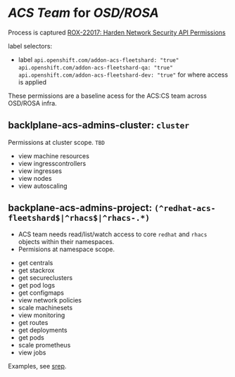 # *ACS Team* for *OSD/ROSA*

Process is captured [ROX-22017: Harden Network Security API Permissions](https://docs.google.com/document/d/1lyzFjK51py6o62zS5ErPFLbCNVJfq4e5PvVI2Y2z0Mg/edit)

label selectors:
* label `api.openshift.com/addon-acs-fleetshard: "true"`
        `api.openshift.com/addon-acs-fleetshard-qa: "true"`
        `api.openshift.com/addon-acs-fleetshard-dev: "true"` for where access is applied

These permissions are a baseline acess for the ACS:CS team across OSD/ROSA infra.

## backlplane-acs-admins-cluster: `cluster`
Permissions at cluster scope. `TBD`

* view machine resources
* view ingresscontrollers
* view ingresses
* view nodes
* view autoscaling

## backplane-acs-admins-project: `(^redhat-acs-fleetshard$|^rhacs$|^rhacs-.*)`
- ACS team needs read/list/watch access to core `redhat` and `rhacs` objects within their namespaces.
- Permisions at namespace scope.

* get centrals
* get stackrox
* get secureclusters
* get pod logs
* get configmaps
* view network policies
* scale machinesets
* view monitoring
* get routes
* get deployments
* get pods
* scale prometheus
* view jobs

Examples, see [srep](srep).